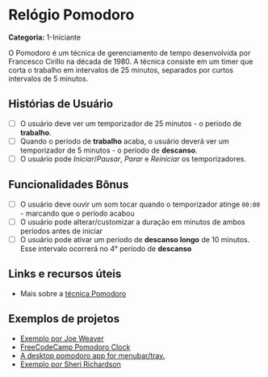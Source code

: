 # Relógio Pomodoro

**Categoria:** 1-Iniciante

O Pomodoro é um técnica de gerenciamento de tempo desenvolvida por Francesco Cirillo na década de 1980. A técnica consiste em um timer que corta o trabalho em intervalos de 25 minutos, separados por curtos intervalos de 5 minutos.

## Histórias de Usuário

-   [ ] O usuário deve ver um temporizador de 25 minutos - o período de **trabalho**.
-   [ ] Quando o período de **trabalho** acaba, o usuário deverá ver um temporizador de 5 minutos - o período de **descanso**.
-   [ ] O usuário pode _Iniciar_/_Pausar_, _Parar_ e _Reiniciar_ os temporizadores.

## Funcionalidades Bônus

-   [ ] O usuário deve ouvir um som tocar quando o temporizador atinge `00:00` - marcando que o período acabou
-   [ ] O usuário pode alterar/customizar a duração em minutos de ambos períodos antes de iniciar
-   [ ] O usuário pode ativar um período de **descanso longo** de 10 minutos. Esse intervalo ocorrerá no 4° período de **descanso**

## Links e recursos úteis

-   Mais sobre a [técnica Pomodoro](https://en.m.wikipedia.org/wiki/Pomodoro_Technique)

## Exemplos de projetos

-   [Exemplo por Joe Weaver](https://codepen.io/JoeWeaver/pen/bLbbxK)
-   [FreeCodeCamp Pomodoro Clock](https://codepen.io/freeCodeCamp/full/XpKrrW)
-   [A desktop pomodoro app for menubar/tray.](https://github.com/amitmerchant1990/pomolectron)
-   [Exemplo por Sheri Richardson](https://srd-pomodoro-timer.netlify.com/)